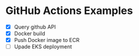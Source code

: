 # GitHub Actions Examples

- [x] Query github API
- [x] Docker build
- [x] Push Docker image to ECR
- [ ] Upade EKS deployment
